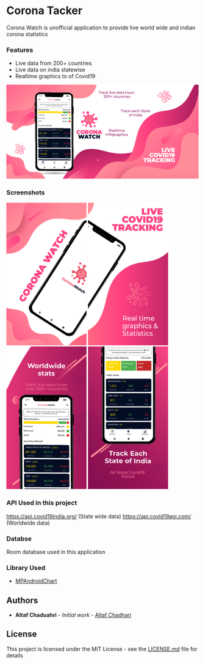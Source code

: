 # Corona Tacker

Corona Watch is unofficial application to provide live world wide and indian corona statistics

### Features

* Live data from 200+ countries
* Live data on india statewise
* Realtime graphics to of Covid19

![](images/poster.png)

### Screenshots
<img src="images/1.png" width="210"> <img src="images/2.png" width="210"> <img src="images/3.png" width="210"> <img src="images/4.png" width="210">


### API Used in this project

https://api.covid19india.org/ (State wide data)
https://api.covid19api.com/ (Worldwide data)

### Databse

Room database used in this application 

### Library Used

* [MPAndroidChart](https://github.com/PhilJay/MPAndroidChart)

## Authors

* **Altaf Chaduahri** - *Initial work* - [Altaf Chadhari](https://github.com/altafc22)

## License

This project is licensed under the MIT License - see the [LICENSE.md](LICENSE.md) file for details
